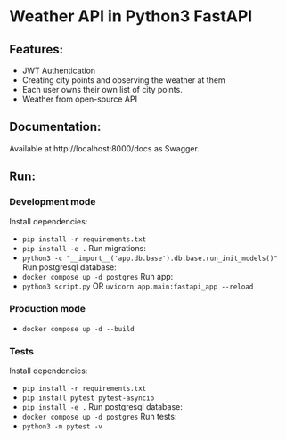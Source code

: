 # Weather API in Python3 FastAPI

## Features:
- JWT Authentication
- Creating city points and observing the weather at them
- Each user owns their own list of city points.
- Weather from open-source API

## Documentation:
Available at http://localhost:8000/docs as Swagger.

## Run:

### Development mode
Install dependencies:
- `pip install -r requirements.txt`
- `pip install -e .`
Run migrations:
- `python3 -c "__import__('app.db.base').db.base.run_init_models()"`
Run postgresql database:
- `docker compose up -d postgres`
Run app:
- `python3 script.py` OR `uvicorn app.main:fastapi_app --reload`

### Production mode
- `docker compose up -d --build`

### Tests
Install dependencies:
- `pip install -r requirements.txt`
- `pip install pytest pytest-asyncio`
- `pip install -e .`
Run postgresql database:
- `docker compose up -d postgres`
Run tests:
- `python3 -m pytest -v`
